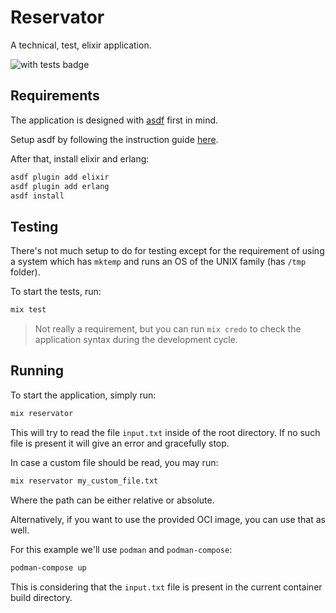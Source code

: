 # Reservator

A technical, test, elixir application.

![with tests badge](https://img.shields.io/badge/With-ExUnit%20tests!-8A2BE2)

## Requirements

The application is designed with [asdf](https://asdf-vm.com/) first in mind.

Setup asdf by following the instruction guide [here](https://asdf-vm.com/guide/getting-started.html).

After that, install elixir and erlang:

```bash
asdf plugin add elixir
asdf plugin add erlang
asdf install
```

## Testing

There's not much setup to do for testing except for the requirement of using a system which has `mktemp` and runs an OS of the UNIX family (has `/tmp` folder).

To start the tests, run:

```bash
mix test
```

> Not really a requirement, but you can run `mix credo` to check the application syntax during the development cycle.

## Running

To start the application, simply run:

```bash
mix reservator
```

This will try to read the file `input.txt` inside of the root directory. If no such file is present it will give an error and gracefully stop.

In case a custom file should be read, you may run:

```bash
mix reservator my_custom_file.txt
```

Where the path can be either relative or absolute.

Alternatively, if you want to use the provided OCI image, you can use that as well.

For this example we'll use `podman` and `podman-compose`:

```bash
podman-compose up
```

This is considering that the `input.txt` file is present in the current container build directory.